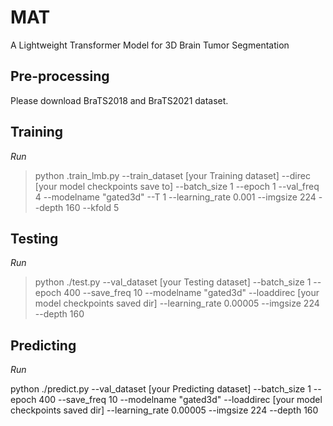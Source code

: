 # MAT
A Lightweight Transformer Model for 3D Brain Tumor Segmentation
## Pre-processing
Please download BraTS2018 and BraTS2021 dataset.
## Training
*Run*
>python .train_lmb.py --train_dataset [your Training dataset]  --direc [your model checkpoints save to] --batch_size 1  --epoch 1 --val_freq 4 --modelname "gated3d" --T 1 --learning_rate 0.001 --imgsize 224 --depth 160 --kfold 5
>
## Testing
*Run*
>python ./test.py --val_dataset [your Testing dataset] --batch_size 1  --epoch 400 --save_freq 10 --modelname "gated3d" --loaddirec [your model checkpoints saved dir] --learning_rate 0.00005 --imgsize 224 --depth 160
>
## Predicting
*Run*
>
python ./predict.py --val_dataset [your Predicting dataset] --batch_size 1  --epoch 400 --save_freq 10 --modelname "gated3d" --loaddirec [your model checkpoints saved dir] --learning_rate 0.00005 --imgsize 224 --depth 160
>

